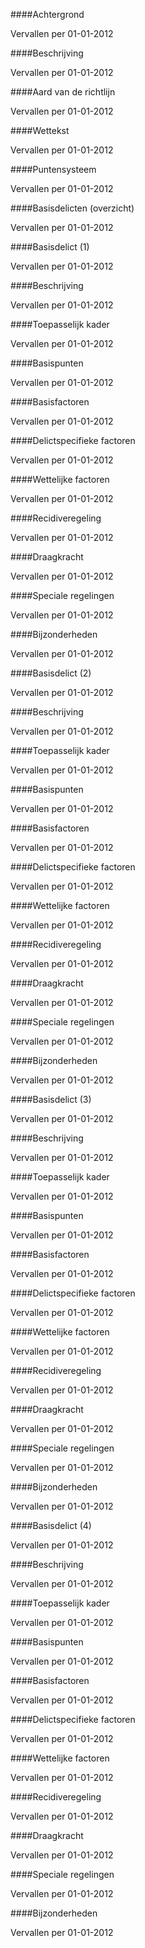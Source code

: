 <meta http-equiv='Content-Type' content='text/html; charset=utf-8' />


####Achtergrond

Vervallen per 01-01-2012 

####Beschrijving

Vervallen per 01-01-2012 

####Aard van de richtlijn

Vervallen per 01-01-2012 

####Wettekst

Vervallen per 01-01-2012 

####Puntensysteem

Vervallen per 01-01-2012 

####Basisdelicten (overzicht)

Vervallen per 01-01-2012 

####Basisdelict (1)

Vervallen per 01-01-2012 

####Beschrijving

Vervallen per 01-01-2012 

####Toepasselijk kader

Vervallen per 01-01-2012 

####Basispunten

Vervallen per 01-01-2012 

####Basisfactoren

Vervallen per 01-01-2012 

####Delictspecifieke factoren

Vervallen per 01-01-2012 

####Wettelijke factoren

Vervallen per 01-01-2012 

####Recidiveregeling

Vervallen per 01-01-2012 

####Draagkracht

Vervallen per 01-01-2012 

####Speciale regelingen

Vervallen per 01-01-2012 

####Bijzonderheden

Vervallen per 01-01-2012 

####Basisdelict (2)

Vervallen per 01-01-2012 

####Beschrijving

Vervallen per 01-01-2012 

####Toepasselijk kader

Vervallen per 01-01-2012 

####Basispunten

Vervallen per 01-01-2012 

####Basisfactoren

Vervallen per 01-01-2012 

####Delictspecifieke factoren

Vervallen per 01-01-2012 

####Wettelijke factoren

Vervallen per 01-01-2012 

####Recidiveregeling

Vervallen per 01-01-2012 

####Draagkracht

Vervallen per 01-01-2012 

####Speciale regelingen

Vervallen per 01-01-2012 

####Bijzonderheden

Vervallen per 01-01-2012 

####Basisdelict (3)

Vervallen per 01-01-2012 

####Beschrijving

Vervallen per 01-01-2012 

####Toepasselijk kader

Vervallen per 01-01-2012 

####Basispunten

Vervallen per 01-01-2012 

####Basisfactoren

Vervallen per 01-01-2012 

####Delictspecifieke factoren

Vervallen per 01-01-2012 

####Wettelijke factoren

Vervallen per 01-01-2012 

####Recidiveregeling

Vervallen per 01-01-2012 

####Draagkracht

Vervallen per 01-01-2012 

####Speciale regelingen

Vervallen per 01-01-2012 

####Bijzonderheden

Vervallen per 01-01-2012 

####Basisdelict (4)

Vervallen per 01-01-2012 

####Beschrijving

Vervallen per 01-01-2012 

####Toepasselijk kader

Vervallen per 01-01-2012 

####Basispunten

Vervallen per 01-01-2012 

####Basisfactoren

Vervallen per 01-01-2012 

####Delictspecifieke factoren

Vervallen per 01-01-2012 

####Wettelijke factoren

Vervallen per 01-01-2012 

####Recidiveregeling

Vervallen per 01-01-2012 

####Draagkracht

Vervallen per 01-01-2012 

####Speciale regelingen

Vervallen per 01-01-2012 

####Bijzonderheden

Vervallen per 01-01-2012 

